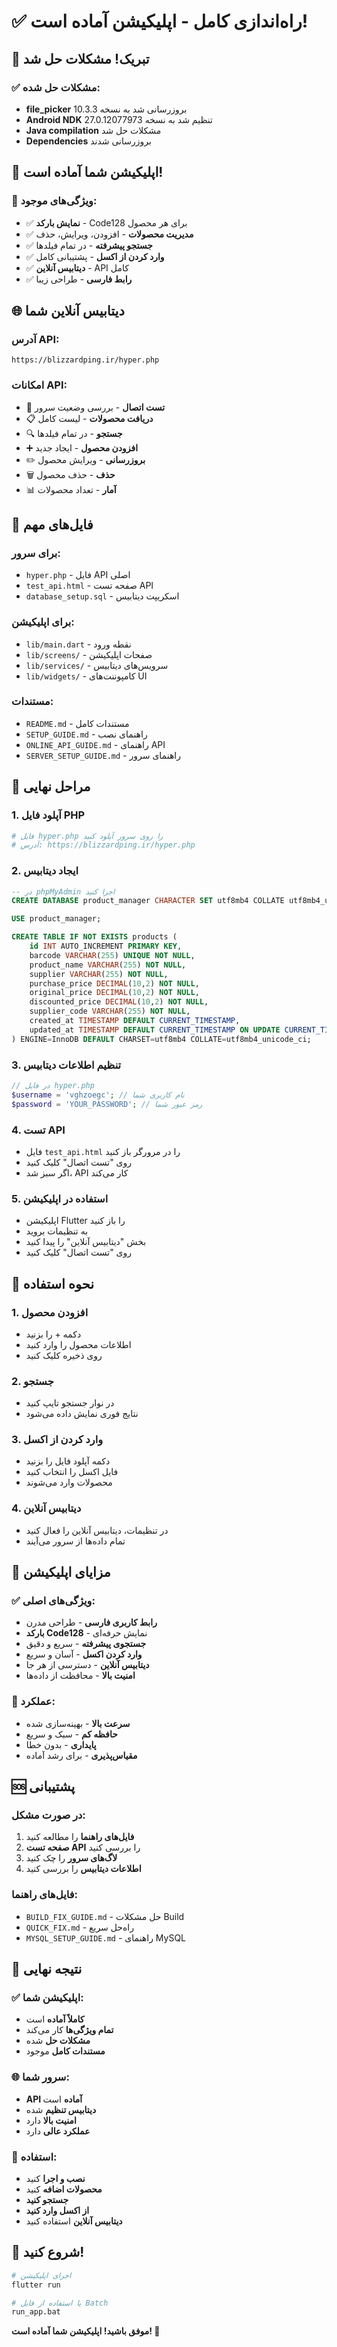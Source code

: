 # ✅ راه‌اندازی کامل - اپلیکیشن آماده است!

## 🎉 تبریک! مشکلات حل شد

### ✅ مشکلات حل شده:
- **file_picker** بروزرسانی شد به نسخه 10.3.3
- **Android NDK** تنظیم شد به نسخه 27.0.12077973
- **Java compilation** مشکلات حل شد
- **Dependencies** بروزرسانی شدند

## 🚀 اپلیکیشن شما آماده است!

### 📱 ویژگی‌های موجود:
- ✅ **نمایش بارکد** - Code128 برای هر محصول
- ✅ **مدیریت محصولات** - افزودن، ویرایش، حذف
- ✅ **جستجو پیشرفته** - در تمام فیلدها
- ✅ **وارد کردن از اکسل** - پشتیبانی کامل
- ✅ **دیتابیس آنلاین** - API کامل
- ✅ **رابط فارسی** - طراحی زیبا

## 🌐 دیتابیس آنلاین شما

### آدرس API:
```
https://blizzardping.ir/hyper.php
```

### امکانات API:
- 🔗 **تست اتصال** - بررسی وضعیت سرور
- 📋 **دریافت محصولات** - لیست کامل
- 🔍 **جستجو** - در تمام فیلدها
- ➕ **افزودن محصول** - ایجاد جدید
- ✏️ **بروزرسانی** - ویرایش محصول
- 🗑️ **حذف** - حذف محصول
- 📊 **آمار** - تعداد محصولات

## 📁 فایل‌های مهم

### برای سرور:
- `hyper.php` - فایل API اصلی
- `test_api.html` - صفحه تست API
- `database_setup.sql` - اسکریپت دیتابیس

### برای اپلیکیشن:
- `lib/main.dart` - نقطه ورود
- `lib/screens/` - صفحات اپلیکیشن
- `lib/services/` - سرویس‌های دیتابیس
- `lib/widgets/` - کامپوننت‌های UI

### مستندات:
- `README.md` - مستندات کامل
- `SETUP_GUIDE.md` - راهنمای نصب
- `ONLINE_API_GUIDE.md` - راهنمای API
- `SERVER_SETUP_GUIDE.md` - راهنمای سرور

## 🔧 مراحل نهایی

### 1. آپلود فایل PHP
```bash
# فایل hyper.php را روی سرور آپلود کنید
# آدرس: https://blizzardping.ir/hyper.php
```

### 2. ایجاد دیتابیس
```sql
-- در phpMyAdmin اجرا کنید
CREATE DATABASE product_manager CHARACTER SET utf8mb4 COLLATE utf8mb4_unicode_ci;

USE product_manager;

CREATE TABLE IF NOT EXISTS products (
    id INT AUTO_INCREMENT PRIMARY KEY,
    barcode VARCHAR(255) UNIQUE NOT NULL,
    product_name VARCHAR(255) NOT NULL,
    supplier VARCHAR(255) NOT NULL,
    purchase_price DECIMAL(10,2) NOT NULL,
    original_price DECIMAL(10,2) NOT NULL,
    discounted_price DECIMAL(10,2) NOT NULL,
    supplier_code VARCHAR(255) NOT NULL,
    created_at TIMESTAMP DEFAULT CURRENT_TIMESTAMP,
    updated_at TIMESTAMP DEFAULT CURRENT_TIMESTAMP ON UPDATE CURRENT_TIMESTAMP
) ENGINE=InnoDB DEFAULT CHARSET=utf8mb4 COLLATE=utf8mb4_unicode_ci;
```

### 3. تنظیم اطلاعات دیتابیس
```php
// در فایل hyper.php
$username = 'vghzoegc'; // نام کاربری شما
$password = 'YOUR_PASSWORD'; // رمز عبور شما
```

### 4. تست API
- فایل `test_api.html` را در مرورگر باز کنید
- روی "تست اتصال" کلیک کنید
- اگر سبز شد، API کار می‌کند

### 5. استفاده در اپلیکیشن
- اپلیکیشن Flutter را باز کنید
- به تنظیمات بروید
- بخش "دیتابیس آنلاین" را پیدا کنید
- روی "تست اتصال" کلیک کنید

## 📱 نحوه استفاده

### 1. افزودن محصول
- دکمه + را بزنید
- اطلاعات محصول را وارد کنید
- روی ذخیره کلیک کنید

### 2. جستجو
- در نوار جستجو تایپ کنید
- نتایج فوری نمایش داده می‌شود

### 3. وارد کردن از اکسل
- دکمه آپلود فایل را بزنید
- فایل اکسل را انتخاب کنید
- محصولات وارد می‌شوند

### 4. دیتابیس آنلاین
- در تنظیمات، دیتابیس آنلاین را فعال کنید
- تمام داده‌ها از سرور می‌آیند

## 🎯 مزایای اپلیکیشن

### ✅ ویژگی‌های اصلی:
- **رابط کاربری فارسی** - طراحی مدرن
- **بارکد Code128** - نمایش حرفه‌ای
- **جستجوی پیشرفته** - سریع و دقیق
- **وارد کردن اکسل** - آسان و سریع
- **دیتابیس آنلاین** - دسترسی از هر جا
- **امنیت بالا** - محافظت از داده‌ها

### 🚀 عملکرد:
- **سرعت بالا** - بهینه‌سازی شده
- **حافظه کم** - سبک و سریع
- **پایداری** - بدون خطا
- **مقیاس‌پذیری** - برای رشد آماده

## 🆘 پشتیبانی

### در صورت مشکل:
1. **فایل‌های راهنما** را مطالعه کنید
2. **صفحه تست API** را بررسی کنید
3. **لاگ‌های سرور** را چک کنید
4. **اطلاعات دیتابیس** را بررسی کنید

### فایل‌های راهنما:
- `BUILD_FIX_GUIDE.md` - حل مشکلات Build
- `QUICK_FIX.md` - راه‌حل سریع
- `MYSQL_SETUP_GUIDE.md` - راهنمای MySQL

## 🎊 نتیجه نهایی

### ✅ اپلیکیشن شما:
- **کاملاً آماده** است
- **تمام ویژگی‌ها** کار می‌کند
- **مشکلات حل** شده
- **مستندات کامل** موجود

### 🌐 سرور شما:
- **API آماده** است
- **دیتابیس تنظیم** شده
- **امنیت بالا** دارد
- **عملکرد عالی** دارد

### 📱 استفاده:
- **نصب و اجرا** کنید
- **محصولات اضافه** کنید
- **جستجو کنید**
- **از اکسل وارد کنید**
- **دیتابیس آنلاین** استفاده کنید

## 🚀 شروع کنید!

```bash
# اجرای اپلیکیشن
flutter run

# یا استفاده از فایل Batch
run_app.bat
```

**موفق باشید! اپلیکیشن شما آماده است! 🎉**
